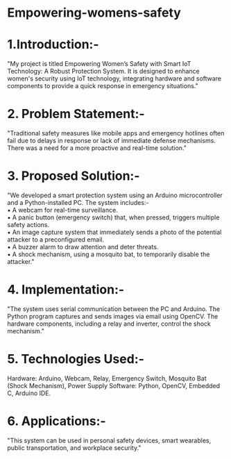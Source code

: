 # Empowering-womens-safety
# 1.Introduction:-
"My project is titled Empowering Women’s Safety with Smart IoT Technology: A Robust Protection System. It is designed to enhance women's security using IoT technology, integrating hardware and software components to provide a quick response in emergency situations."<br>
# 2. Problem Statement:-
"Traditional safety measures like mobile apps and emergency hotlines often fail due to delays in response or lack of immediate defense mechanisms. There was a need for a more proactive and real-time solution."<br>
# 3. Proposed Solution:-
"We developed a smart protection system using an Arduino microcontroller and a Python-installed PC. The system includes:-<br>
▪ A webcam for real-time surveillance.<br>
▪ A panic button (emergency switch) that, when pressed, triggers multiple safety actions.<br>
▪ An image capture system that immediately sends a photo of the potential attacker to a preconfigured email.<br>
▪ A buzzer alarm to draw attention and deter threats.<br>
▪ A shock mechanism, using a mosquito bat, to temporarily disable the attacker."<br>
# 4. Implementation:-
"The system uses serial communication between the PC and Arduino. The Python program captures and sends images via email using OpenCV. The hardware components, including a relay and inverter, control the shock mechanism."<br>
# 5. Technologies Used:-
Hardware: Arduino, Webcam, Relay, Emergency Switch, Mosquito Bat (Shock Mechanism), Power Supply
Software: Python, OpenCV, Embedded C, Arduino IDE. <br>
# 6. Applications:-
"This system can be used in personal safety devices, smart wearables, public transportation, and workplace security."
